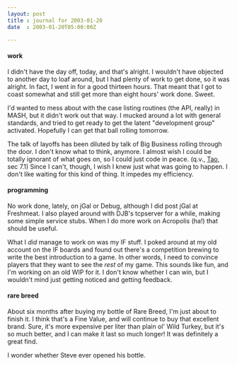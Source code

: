 ```yaml
---
layout: post
title : journal for 2003-01-20
date  : 2003-01-20T05:00:00Z

---
```

<h4>work</h4>I didn't have the day off, today, and that's alright.  I wouldn't have objected to another day to loaf around, but I had plenty of work to get done, so it was alright.  In fact, I went in for a good thirteen hours.  That meant that I got to coast somewhat and still get more than eight hours' work done.  Sweet.

I'd wanted to mess about with the case listing routines (the API, really) in MASH, but it didn't work out that way.  I mucked around a lot with general standards, and tried to get ready to get the latent "development group" activated.  Hopefully I can get that ball rolling tomorrow.

The talk of layoffs has been diluted by talk of Big Business rolling through the door.  I don't know what to think, anymore.  I almost wish I could be totally ignorant of what goes on, so I could just code in peace.  (q.v., <a href='http://www.manxome.org/tao/'>Tao</a>, sec 7.1</a>)  Since I can't, though, I wish I knew just what was going to happen.  I don't like waiting for this kind of thing.  It impedes my efficiency.<h4>programming</h4>No work done, lately, on jGal or Debug, although I did post jGal at Freshmeat. I also played around with DJB's tcpserver for a while, making some simple service stubs.  When I do more work on Acropolis (ha!) that should be useful.

What I <em>did</em> manage to work on was my IF stuff.  I poked around at my old account on the IF boards and found out there's a competition brewing to write the best introduction to a game.  In other words, I need to convince players that they want to see the <em>rest</em> of my game.  This sounds like fun, and I'm working on an old WIP for it.  I don't know whether I can win, but I wouldn't mind just getting noticed and getting feedback.<h4>rare breed</h4>About six months after buying my bottle of Rare Breed, I'm just about to finish it.  I think that's a Fine Value, and will continue to buy that excellent brand.  Sure, it's more expensive per liter than plain ol' Wild Turkey, but it's so much better, and I can make it last so much longer!  It was definitely a great find.

I wonder whether Steve ever opened his bottle.

